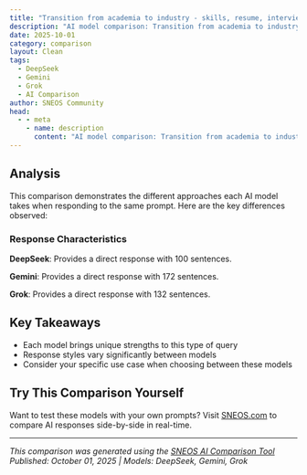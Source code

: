 ```yaml
---
title: "Transition from academia to industry - skills, resume, interview prep"
description: "AI model comparison: Transition from academia to industry - skills, resume, interview prep..."
date: 2025-10-01
category: comparison
layout: Clean
tags:
  - DeepSeek
  - Gemini
  - Grok
  - AI Comparison
author: SNEOS Community
head:
  - - meta
    - name: description
      content: "AI model comparison: Transition from academia to industry - skills, resume, interview prep..."
---
```


<ChatComparison
  title="Transition from academia to industry - skills, resume, interview prep"
  prompt="Transition from academia to industry - skills, resume, interview prep"
  :responses='{
    "DeepSeek": "Of course. The transition from academia to industry is a significant but very manageable shift. It\u0027s about reframing your extensive academic experience into the language and value system of the business world.\n\nHere is a comprehensive guide covering skills, resume crafting, and interview preparation.\n\n---\n\n### Part 1: Mindset \u0026 Skill Translation\n\nThe first step is understanding how your academic work aligns with industry needs.\n\n#### **The Core Mindset Shift**\n\n*   **From Knowledge for its own sake \u2192 To Knowledge for Application and Impact**\n    *   In academia, the goal is often to create new knowledge. In industry, the goal is to use knowledge to solve problems, create products, increase efficiency, or generate revenue.\n*   **From Individual Contribution \u2192 To Collaborative Teamwork**\n    *   While you may have collaborated on papers, industry projects are almost always team-based, often cross-functionally (with marketing, sales, design, etc.).\n*   **From \u0022Publish or Perish\u0022 \u2192 To \u0022Execute and Deliver\u0022**\n    *   Success is measured by delivering projects on time, within budget, that meet business objectives.\n\n#### **Key Transferable Skills (and how to translate them)**\n\n| Academic Skill | Industry Translation | How to Phrase It |\n| :--- | :--- | :--- |\n| **PhD Dissertation / Thesis** | A multi-year, self-directed project managing ambiguity, complex problem-solving, and deep research. | \u0022Led a multi-year research initiative to investigate [Topic], requiring advanced problem-solving, data analysis, and project management under tight deadlines and limited resources.\u0022 |\n| **Grant Writing** | Securing funding and resources; persuasive writing and business case development. | \u0022Authored and secured competitive funding proposals, effectively communicating project value and resource requirements to stakeholders.\u0022 |\n| **Teaching / Lecturing** | Communication, public speaking, simplifying complex topics, and mentoring. | \u0022Developed and delivered complex technical presentations to diverse audiences; mentored and trained junior team members.\u0022 |\n| **Data Analysis \u0026 Research** | Data-driven decision making, quantitative/qualitative analysis, and generating actionable insights. | \u0022Utilized advanced statistical analysis and [specific tools, e.g., Python, R, SQL] to derive insights from large datasets, informing strategic direction.\u0022 |\n| **Lab Management** | Project management, operational efficiency, safety protocols, and resource allocation. | \u0022Managed laboratory operations, including budget oversight, equipment procurement, and ensuring compliance with safety standards, improving efficiency by [X%].\u0022 |\n| **Publishing Papers** | Communicating complex findings, peer collaboration, and thought leadership. | \u0022Authored and co-authored technical documents and reports, translating complex findings into clear, actionable information for stakeholders.\u0022 |\n\n---\n\n### Part 2: Crafting Your Industry Resume\n\nYour academic CV is a comprehensive list of everything you\u0027ve ever done. Your industry resume is a *targeted marketing document*.\n\n#### **Key Principles:**\n\n1.  **Lead with a Powerful Summary:** Replace \u0022Objective\u0022 with a 3-4 line \u0022Professional Summary\u0022 at the top. This is your elevator pitch.\n    *   *Example (for a Data Scientist):* \u0022PhD-level researcher with 5\u002B years of experience in advanced statistical modeling and machine learning. Expert in Python, R, and SQL, with a proven ability to translate complex data into actionable business insights. Seeking to leverage analytical skills to solve challenging problems in a tech environment.\u0022\n2.  **Reorder and Reframe Sections:**\n    *   **Professional Summary** (Top)\n    *   **Technical Skills / Core Competencies** (Very high up - this is what recruiters scan for)\n    *   **Professional/Work Experience** (This can include non-academic jobs, TA/RA roles framed as jobs)\n    *   **Education** (Keep it concise: Degree, University, Year. Thesis title and advisor are usually irrelevant unless directly related to the job.)\n    *   **Publications / Presentations** (Optional, at the bottom. List 1-3 most relevant or just state \u0022List available upon request.\u0022)\n3.  **Use Action Verbs and Quantify Achievements:**\n    *   **Instead of:** \u0022Responsible for data analysis.\u0022\n    *   **Write:** \u0022**Analyzed** a dataset of 10,000\u002B entries using Python, **identifying** key trends that **informed** the research direction and **reduced** experimental time by 15%.\u0022\n    *   **Instead of:** \u0022Taught undergraduate students.\u0022\n    *   **Write:** \u0022**Developed** and **delivered** curriculum for a class of 50\u002B students, **improving** average exam scores by 10% through targeted feedback sessions.\u0022\n4.  **Tailor for Every Single Application:** Read the job description carefully. Identify keywords (e.g., \u0022machine learning,\u0022 \u0022project management,\u0022 \u0022stakeholder communication\u0022) and mirror that language in your resume.\n\n---\n\n### Part 3: Acing the Industry Interview\n\nIndustry interviews are behavioral and situational, not just technical. They want to know *how* you work, not just *what* you know.\n\n#### **Preparation is Everything:**\n\n1.  **Research the Company:**\n    *   Understand their products, services, mission, and culture.\n    *   Read recent news and press releases.\n    *   Check out their competitors.\n2.  **Prepare Your \u0022STAR\u0022 Stories:** This is the most critical technique.\n    *   **S**ituation: Briefly describe the context.\n    *   **T**ask: What was your goal or responsibility?\n    *   **A**ction: What specific steps did **you** take? (Use \u0022I,\u0022 not \u0022we.\u0022)\n    *   **R**esult: What was the outcome? Quantify it if possible.\n    *   **Prepare 5-8 versatile stories** covering: leadership, teamwork, overcoming failure, managing deadlines, solving a complex problem, and dealing with a difficult person.\n3.  **Anticipate Common Questions:**\n    *   **\u0022Tell me about yourself.\u0022** (Your 2-minute summary, connecting your past to this future role).\n    *   **\u0022Why are you leaving academia?\u0022** (Frame it positively: \u0022I\u0027m excited to apply my research skills to solve real-world problems and see a more direct impact.\u0022).\n    *   **\u0022Why do you want to work at *this* company?\u0022** (Show you\u0027ve done your research and are genuinely interested).\n    *   **\u0022Describe a time you had a conflict in a team and how you resolved it.\u0022** (Use STAR).\n    *   **\u0022What is your greatest weakness?\u0022** (Be authentic, but show self-awareness and what you\u0027re doing to improve).\n\n#### **Types of Interviews:**\n\n*   **Phone Screen (HR):** High-level check for communication skills and basic fit.\n*   **Technical Interview:** You may be asked to solve problems on a whiteboard, write code, or discuss your technical approach to a scenario. Practice on platforms like LeetCode (for tech) or simply review your core methodologies.\n*   **Behavioral Interview (Hiring Manager/Team):** This is where your STAR stories shine. They are assessing your soft skills and cultural fit.\n*   **Case Interview (Common in Consulting/Strategy):** You\u0027ll be given a business problem and asked to walk through your thought process to solve it.\n\n#### **You Are Also Interviewing Them:**\n\nPrepare thoughtful questions to ask, such as:\n*   \u0022What are the biggest challenges someone in this role would face in the first 3-6 months?\u0022\n*   \u0022Can you describe the team culture and how the team collaborates?\u0022\n*   \u0022What does success look like for this role in the first year?\u0022\n*   \u0022How does the company support professional development and continued learning?\u0022\n\n### Final Checklist for Your Transition:\n\n1.  [ ] **Mindset:** Have I shifted my focus from \u0022knowledge\u0022 to \u0022impact\u0022?\n2.  [ ] **Resume:** Have I translated my academic experience into industry-friendly language, using action verbs and quantifiable results?\n3.  [ ] **LinkedIn:** Is my LinkedIn profile updated to mirror my new industry-focused resume?\n4.  [ ] **Network:** Have I started connecting with people in my target industry on LinkedIn? Have I reached out for informational interviews?\n5.  [ ] **STAR Stories:** Do I have 5-8 polished stories ready to go?\n6.  [ ] **Research:** Am I prepared to articulate why I want to work for *this specific company*?\n\nThis transition is a journey of translation. You have incredibly valuable skills. The key is learning to present them in a way the business world immediately understands and values. Good luck",
    "Gemini": "Okay, let\u0027s break down the transition from academia to industry, focusing on skills, resume, and interview preparation. This is a common and often successful transition, but it requires thoughtful planning and execution.\n\n**I. Skills: Identifying and Bridging the Gap**\n\nThe good news is that you likely have many valuable skills from your academic background. The challenge is to translate them into language that industry recruiters understand and value.\n\n*   **Identify Transferable Skills:**\n\n    *   **Research and Analytical Skills:**  This is often a huge strength.  Think about:\n        *   **Data Analysis:**  Proficiency with specific statistical software (e.g., R, Python, SPSS, SAS), data visualization tools (Tableau, Power BI), experimental design, hypothesis testing, regression analysis.\n        *   **Problem-Solving:**  Breaking down complex problems, identifying root causes, developing and testing solutions.\n        *   **Critical Thinking:**  Evaluating information, identifying biases, drawing logical conclusions.\n        *   **Literature Review:**  Synthesizing information from multiple sources, identifying gaps in knowledge.\n    *   **Communication Skills:**  You\u0027ve likely given presentations, written papers, and defended your work.  Consider:\n        *   **Technical Writing:**  Clearly and concisely communicating complex information to technical audiences.\n        *   **Presentation Skills:**  Delivering engaging and informative presentations, tailoring your message to the audience.\n        *   **Interpersonal Skills:**  Collaborating with colleagues, mentoring students, negotiating with vendors.\n    *   **Project Management Skills:**  Managing your research project from start to finish.  Think about:\n        *   **Planning and Organization:**  Setting goals, creating timelines, prioritizing tasks.\n        *   **Time Management:**  Meeting deadlines, managing competing priorities.\n        *   **Resource Management:**  Budgeting, procuring equipment, managing data.\n    *   **Technical Skills:**  List all the specific technologies, software, and tools you\u0027ve used.  This is *crucial*.  Be specific! Examples:\n        *   Programming languages (Python, Java, C\u002B\u002B, R, etc.)\n        *   Operating systems (Linux, Windows, macOS)\n        *   Cloud platforms (AWS, Azure, GCP)\n        *   Databases (SQL, NoSQL)\n        *   Machine learning frameworks (TensorFlow, PyTorch, scikit-learn)\n        *   Laboratory equipment (specific models and manufacturers)\n        *   Simulation software (e.g., COMSOL, ANSYS)\n        *   CAD software (e.g., AutoCAD, SolidWorks)\n    *   **Leadership Skills:**  If you\u0027ve mentored students, managed a lab, or led a committee, highlight those experiences.\n    *   **Teaching Skills:**  While teaching itself isn\u0027t always directly applicable, the skills involved are: explaining complex concepts, adapting to different learning styles, providing feedback.\n    *   **Discipline and Self-Motivation:** Completing a graduate degree demonstrates significant discipline and self-motivation.\n\n*   **Identify Skill Gaps:**\n\n    *   **Industry-Specific Knowledge:**  What specific knowledge is required in your target industry?  Research job postings and talk to people in the field.\n    *   **Business Acumen:**  Understanding how businesses operate, how they make money, and how your work contributes to the bottom line.\n    *   **Agile Methodologies:** Familiarize yourself with Agile and Scrum if your target industry uses them (common in software and tech).\n    *   **Teamwork in a Corporate Environment:** Academia often involves more independent work.  Industry often requires close collaboration with cross-functional teams.\n    *   **Version Control:** Get proficient in using Git.\n\n*   **Bridge the Gap:**\n\n    *   **Online Courses:**  Platforms like Coursera, edX, Udacity, and DataCamp offer excellent courses in data science, programming, business, and other relevant areas.\n    *   **Personal Projects:**  Undertake personal projects that allow you to apply your skills to real-world problems.  This is a great way to demonstrate your abilities to potential employers. Host them on Github!\n    *   **Networking:**  Attend industry events, join professional organizations, and connect with people on LinkedIn.  Informational interviews can provide valuable insights and help you learn about the skills that are most in demand.\n    *   **Certifications:**  Consider pursuing industry-recognized certifications to validate your skills and knowledge.  Examples include AWS Certified Cloud Practitioner, Google Data Analytics Professional Certificate, PMP (Project Management Professional).\n    *   **Freelancing:**  Taking on freelance projects can provide valuable experience and help you build your portfolio.\n    *   **Volunteer Work:** Volunteering your skills can also be a good way to get experience and make connections.\n    *   **Hackathons/Competitions:** Participate in hackathons or data science competitions to hone your skills and network with other professionals.\n\n**II. Resume: Translating Academia to Industry**\n\nYour academic CV is not a resume.  It needs to be rewritten to focus on accomplishments and quantifiable results that are relevant to the industry you\u0027re targeting.\n\n*   **Key Principles:**\n\n    *   **Tailor Your Resume:**  Customize your resume for each job you apply for. Highlight the skills and experiences that are most relevant to the specific position.  Read the job description *carefully*.\n    *   **Focus on Accomplishments:**  Instead of listing your duties, focus on what you *achieved* in each role. Use action verbs and quantify your accomplishments whenever possible (e.g., \u0022Improved model accuracy by 15%,\u0022 \u0022Reduced analysis time by 20%\u0022).\n    *   **Use Industry-Specific Language:**  Research the terminology used in your target industry and incorporate it into your resume. Avoid academic jargon.\n    *   **Keep it Concise:** Aim for one page if possible, especially if you have less than 10 years of experience. Two pages is acceptable for more experienced candidates.\n    *   **Proofread Carefully:**  Typos and grammatical errors can be a deal-breaker.  Have someone else proofread your resume before you submit it.\n\n*   **Sections:**\n\n    *   **Contact Information:**  Name, phone number, email address, LinkedIn profile URL (highly recommended), and optionally a personal website/portfolio URL.\n    *   **Summary/Objective (Optional but Recommended):**\n        *   **Summary:** A brief (2-4 sentence) overview of your skills and experience.  Best for candidates with some relevant experience.  Focus on what you can do for the company.\n        *   **Objective:** A statement of your career goals.  Less common now, but can be useful if you\u0027re changing careers or targeting a very specific role.  Focus on how the role aligns with your goals.\n        *   *Example Summary:* \u0022Highly motivated data scientist with 5\u002B years of experience in machine learning and statistical modeling. Proven ability to develop and deploy predictive models to solve complex business problems. Expertise in Python, R, and SQL. Seeking a challenging role where I can leverage my skills to drive data-driven decision-making.\u0022\n    *   **Skills:**  A prominent section listing your technical and soft skills. Group them into categories (e.g., Programming Languages, Data Analysis Tools, Cloud Computing).\n    *   **Experience:**  List your work experience in reverse chronological order.  This includes research positions, teaching assistant roles, internships, and any other relevant experience.\n        *   **Job Title:** Use industry-standard job titles (e.g., \u0022Data Scientist,\u0022 \u0022Software Engineer,\u0022 \u0022Research Scientist\u0022).\n        *   **Company/Institution:**\n        *   **Dates of Employment:**\n        *   **Responsibilities and Accomplishments:**  Use bullet points to describe your responsibilities and accomplishments.  Focus on quantifiable results.\n            *   *Example:* \u0022Developed a machine learning model to predict customer churn, resulting in a 10% reduction in churn rate.\u0022\n            *   *Example:* \u0022Led a team of three researchers in a project to develop a new algorithm for image recognition, resulting in a publication in a top-tier conference.\u0022\n    *   **Education:**  List your degrees in reverse chronological order.  Include the name of the institution, the degree earned, and the date of graduation.  You can also include your GPA if it\u0027s high (e.g., 3.5 or above) and relevant.\n        *   You can include relevant coursework if it directly relates to the jobs you are applying for\n        *   *Consider*: Removing dates from older degrees if you\u0027re trying to avoid ageism.\n    *   **Projects (Optional but Highly Recommended):**  If you have personal projects that showcase your skills, include them in this section.  Provide a brief description of the project and highlight the technologies you used.  Include a link to the project\u0027s code repository (e.g., GitHub).\n    *   **Publications (Optional):**  Include a list of your publications if they are relevant to the job you are applying for.  You can selectively include the most relevant publications.\n    *   **Awards and Honors (Optional):**  Include any relevant awards or honors you have received.\n    *   **Certifications (Optional):** List any relevant certifications.\n\n*   **Formatting:**\n\n    *   **Use a Clean and Professional Font:**  Examples include Arial, Calibri, Times New Roman, and Helvetica.\n    *   **Use Consistent Formatting:**  Use the same font size, margins, and spacing throughout the document.\n    *   **Use Bold and Italics Sparingly:**  Use bold and italics to highlight important information, but don\u0027t overdo it.\n    *   **Use White Space Effectively:**  Leave enough white space to make the resume easy to read.\n    *   **Save as a PDF:**  This ensures that your resume will look the same on any computer.\n\n*   **ATS Optimization:**\n\n    *   **Use Keywords:**  Incorporate keywords from the job description into your resume.\n    *   **Avoid Graphics and Tables:**  ATS systems may not be able to parse these elements correctly.\n    *   **Use Standard Section Headings:**  Use standard section headings such as \u0022Experience,\u0022 \u0022Skills,\u0022 and \u0022Education.\u0022\n\n**III. Interview Preparation:  Showcasing Your Value**\n\nThe interview is your opportunity to demonstrate that you have the skills, experience, and personality to succeed in the role.\n\n*   **Research the Company and the Role:**\n\n    *   **Understand the Company\u0027s Mission, Values, and Culture:**  Demonstrate that you\u0027re genuinely interested in the company and its work.\n    *   **Research the Role\u0027s Responsibilities and Requirements:**  Identify the key skills and experiences that are required for the role and prepare to discuss how you meet those requirements.\n    *   **Prepare Questions to Ask the Interviewer:**  Asking thoughtful questions shows that you\u0027re engaged and interested.\n\n*   **Prepare for Common Interview Questions:**\n\n    *   **\u0022Tell me about yourself.\u0022**  This is your opportunity to provide a brief overview of your background and experience, highlighting the skills and experiences that are most relevant to the role.  Practice your elevator pitch.\n    *   **\u0022Why are you interested in this role?\u0022**  Explain why you\u0027re interested in the company and the role, and how it aligns with your career goals.\n    *   **\u0022Why are you leaving academia?\u0022**  Be prepared to answer this question honestly and diplomatically.  Focus on the positive aspects of transitioning to industry, such as the opportunity to work on more applied problems or to collaborate with a larger team.  Avoid negative comments about academia.\n    *   **\u0022What are your strengths and weaknesses?\u0022**  Choose strengths that are relevant to the role and provide specific examples to illustrate your strengths.  Choose a weakness that is not critical to the role and explain how you are working to improve it.\n    *   **\u0022Tell me about a time you failed.\u0022**  Choose a situation where you learned from your mistakes.  Focus on what you learned and how you have applied that knowledge to future situations.\n    *   **\u0022Tell me about a time you had to work on a team.\u0022**  Describe your role on the team and the contributions you made.  Highlight your ability to collaborate effectively with others.\n    *   **\u0022Tell me about a time you solved a difficult problem.\u0022**  Use the STAR method (Situation, Task, Action, Result) to describe the situation, the task you were assigned, the actions you took, and the results you achieved.\n\n*   **Practice the STAR Method:**\n\n    *   **Situation:** Describe the context of the situation.\n    *   **Task:** Explain the task you were assigned or the problem you needed to solve.\n    *   **Action:** Describe the actions you took to address the situation or solve the problem.\n    *   **Result:** Explain the results you achieved as a result of your actions.  Quantify your results whenever possible.\n\n*   **Technical Questions:**\n\n    *   **Be Prepared to Answer Technical Questions Related to Your Skills:**  Review your technical skills and be prepared to answer questions about your experience with specific technologies and tools.\n    *   **Practice Coding Problems:**  If you\u0027re applying for a software engineering role, practice coding problems on platforms like LeetCode and HackerRank.\n    *   **Be Able to Explain Your Research:**  Be able to explain your research in a clear and concise manner, even to someone who is not an expert in your field.\n\n*   **Behavioral Questions:**\n\n    *   **Prepare Examples of How You Have Demonstrated Key Skills and Competencies:**  Use the STAR method to describe situations where you have demonstrated teamwork, problem-solving, communication, leadership, and other relevant skills.\n\n*   **Prepare Questions to Ask the Interviewer:**\n\n    *   **Ask Questions About the Role, the Team, and the Company:**  Show that you\u0027re engaged and interested.\n    *   **Avoid Asking Questions That Can Be Easily Found Online:**  Do your research beforehand.\n    *   **Examples of Good Questions:**\n        *   \u0022What are the biggest challenges facing the team/company right now?\u0022\n        *   \u0022What are the opportunities for professional development in this role?\u0022\n        *   \u0022What is the team\u0027s culture like?\u0022\n        *   \u0022What does success look like in this role?\u0022\n\n*   **Practice, Practice, Practice:**\n\n    *   **Mock Interviews:**  Practice interviewing with friends, family, or career counselors.\n    *   **Record Yourself:**  Record yourself answering common interview questions and review the recordings to identify areas for improvement.\n    *   **Prepare a List of Talking Points:**  Have a list of key points you want to make during the interview.\n\n*   **Dress Professionally:**\n\n    *   **Dress Code:**  Dress according to the company\u0027s culture.  If you\u0027re unsure, it\u0027s always better to err on the side of being more formal.\n    *   **Virtual Interviews:**  Dress professionally even for virtual interviews.\n\n*   **Follow Up:**\n\n    *   **Send a Thank-You Note:**  Send a thank-you note to the interviewer within 24 hours of the interview.  Reiterate your interest in the role and highlight key points from the interview.\n    *   **Follow Up if You Don\u0027t Hear Back:**  If you don\u0027t hear back from the company within the specified timeframe, follow up with the recruiter or hiring manager.\n\n**Key Takeaways:**\n\n*   **Focus on translating your academic skills into industry-relevant terms.**\n*   **Quantify your accomplishments whenever possible.**\n*   **Tailor your resume and cover letter to each job you apply for.**\n*   **Practice interviewing and be prepared to answer common interview questions.**\n*   **Network with people in your target industry.**\n*   **Be patient and persistent.**  The transition from academia to industry can take time and effort, but it is definitely achievable.\n\nBy following these steps, you can increase your chances of successfully transitioning from academia to a rewarding career in industry. Good luck! Let me know if you have any more specific questions.\n",
    "Grok": "Transitioning from academia to industry can be a rewarding career move, but it often requires a shift in mindset, skill development, and strategic preparation. Academia and industry have different goals, cultures, and expectations, so it\u0027s important to tailor your approach to demonstrate how your academic experience translates into value for a corporate or industry role. Below, I\u2019ll break this down into three key areas: **skills to develop or highlight**, **resume preparation**, and **interview preparation**.\n\n---\n\n### **1. Skills to Develop or Highlight**\nIndustry roles often prioritize practical, results-driven skills over theoretical knowledge. Identify the skills you\u2019ve gained during your academic career and frame them in a way that aligns with industry needs. Additionally, consider upskilling in areas that are highly valued in your target industry.\n\n#### **Transferable Skills from Academia**\n- **Research and Analytical Skills**: Highlight your ability to analyze data, design experiments, and solve complex problems.\n- **Project Management**: If you\u2019ve managed research projects, grants, or lab work, emphasize your organizational and timeline management skills.\n- **Communication**: Showcase your experience presenting at conferences, writing papers, or teaching (translating complex ideas into accessible content is valuable in industry).\n- **Collaboration and Teamwork**: Highlight experiences working with diverse teams, whether in labs, committees, or interdisciplinary projects.\n- **Technical/Software Skills**: If you used specific tools (e.g., MATLAB, Python, R, SPSS, or lab-specific software), list them as they may be directly applicable.\n\n#### **Skills to Learn or Enhance for Industry**\n- **Industry-Specific Knowledge**: Familiarize yourself with the trends, technologies, and challenges in your target field. For example, if you\u0027re entering tech, learn about current software development practices (e.g., Agile methodologies).\n- **Data Analysis and Tools**: Learn tools like SQL, Tableau, or advanced Excel if they\u2019re relevant to your industry.\n- **Business Acumen**: Understand basic business concepts like ROI, market analysis, or product development cycles. Online courses on platforms like Coursera or LinkedIn Learning can help.\n- **Coding/Programming**: If relevant to your field (e.g., data science, tech), develop proficiency in Python, Java, or other languages in demand.\n- **Networking and Interpersonal Skills**: Industry often values relationship-building more than academia\u2014practice pitching ideas and connecting with professionals via LinkedIn or industry events.\n\n#### **How to Frame Academic Skills for Industry**\n- Focus on outcomes and impact. Instead of saying, \u201CConducted research on X,\u201D say, \u201CDesigned a study on X that resulted in a solution to Y, improving efficiency by Z%.\u201D\n- Use action verbs and quantify results when possible (e.g., \u201CDeveloped,\u201D \u201CImplemented,\u201D \u201CIncreased,\u201D \u201CReduced\u201D).\n- Replace academic jargon with industry-friendly terms (e.g., \u201Chypothesis testing\u201D could be \u201Cdata-driven problem solving\u201D).\n\n---\n\n### **2. Resume Preparation**\nYour academic CV is likely long and detailed, focusing on publications, grants, and teaching experience. For industry, you need a concise, results-oriented resume tailored to the specific job or field.\n\n#### **Key Differences Between Academic CV and Industry Resume**\n- **Length**: Industry resumes are 1-2 pages (not 5\u002B like a CV).\n- **Focus**: Shift from academic achievements (e.g., publications) to skills, projects, and measurable outcomes.\n- **Customization**: Tailor your resume for each job by emphasizing relevant skills and experiences using keywords from the job description.\n\n#### **Resume Structure for Industry**\n1. **Header**: Name, contact info, LinkedIn profile, and optionally a portfolio or GitHub link (if relevant).\n2. **Professional Summary (Optional)**: A 2-3 sentence summary of your background and what you bring to the role (e.g., \u201CPhD in X with 5\u002B years of research experience in Y, transitioning to industry to apply data analysis and problem-solving skills in Z role\u201D).\n3. **Skills Section**: List technical and soft skills relevant to the job (e.g., Python, Data Analysis, Project Management, Communication).\n4. **Professional Experience**:\n   - Focus on research projects, teaching, or other roles that demonstrate transferable skills.\n   - Use bullet points with action verbs and quantify results (e.g., \u201CLed a team of 5 researchers to complete a $100K grant project 2 months ahead of schedule\u201D).\n   - Include internships, consulting roles, or industry-adjacent work if applicable.\n5. **Education**: List your degrees, institutions, and graduation years. Mention relevant coursework or thesis topics if they align with the job.\n6. **Publications, Patents, or Awards** (Optional): Include only if highly relevant to the role. Summarize rather than list everything (e.g., \u201CPublished 5 peer-reviewed articles on X; full list available upon request\u201D).\n7. **Certifications or Additional Training**: Highlight any industry-relevant courses or certifications (e.g., AWS, PMP, data science bootcamps).\n\n#### **Tips for Resume Writing**\n- **Keyword Optimization**: Use keywords from the job posting (e.g., specific tools, skills, or qualifications) to pass Applicant Tracking Systems (ATS).\n- **Focus on Impact**: Highlight how your work led to tangible outcomes, even in academia (e.g., \u201CDeveloped a new methodology that reduced experiment time by 30%\u201D).\n- **Avoid Overloading with Academic Details**: Don\u2019t list every conference or teaching assignment unless directly relevant.\n\n#### **Resources**\n- Use tools like Jobscan or ResumeWorded to optimize your resume for ATS.\n- Look at sample resumes for your target role on LinkedIn or websites like Indeed.\n\n---\n\n### **3. Interview Preparation**\nIndustry interviews focus on your ability to apply skills to real-world problems, fit into the company culture, and deliver value. Unlike academic interviews, the emphasis is less on your research pedigree and more on practical contributions and adaptability.\n\n#### **Common Industry Interview Types**\n- **Behavioral Interviews**: Questions about how you\u2019ve handled situations in the past (e.g., \u201CTell me about a time you worked on a team to solve a problem\u201D).\n- **Technical Interviews**: For roles in tech, science, or engineering, expect coding challenges, case studies, or problem-solving exercises.\n- **Case Study or Business Problem Interviews**: Common in consulting or product roles; you\u2019ll analyze a scenario and propose solutions.\n- **Fit Interviews**: Assess whether your personality and work style align with the company culture.\n\n#### **How to Prepare**\n1. **Research the Company and Role**:\n   - Understand their products, services, mission, and challenges.\n   - Read recent news or press releases about the company.\n   - Align your skills and experiences with their needs.\n2. **Practice Behavioral Questions (STAR Method)**:\n   - Use the Situation, Task, Action, Result framework to structure your answers.\n   - Prepare stories from your academic experience that show leadership, teamwork, problem-solving, and adaptability.\n   - Example: For \u201CTell me about a time you faced a challenge,\u201D describe a research obstacle, what you did to overcome it, and the outcome.\n3. **Brush Up on Technical Skills**:\n   - If the role requires specific tools or knowledge, practice beforehand (e.g., coding on LeetCode for tech roles or mock data analysis for analytics roles).\n   - Review foundational concepts in your field that might apply to industry problems.\n4. **Prepare Industry-Specific Knowledge**:\n   - Be ready to discuss how your academic work can solve real-world problems in the company\u2019s domain.\n   - Example: If applying to a biotech firm, explain how your research on a specific protein could inform drug development.\n5. **Showcase Adaptability and Business Mindset**:\n   - Emphasize your willingness to learn and pivot from academic to industry priorities.\n   - Discuss how you can contribute to revenue, efficiency, or innovation (key industry goals).\n6. **Prepare Questions for the Interviewer**:\n   - Ask about team dynamics, company challenges, or growth opportunities to show interest.\n   - Example: \u201CWhat are the biggest challenges your team is currently facing, and how can someone with my background contribute?\u201D\n\n#### **Common Challenges for Academics in Interviews**\n- **Overloading with Technical Details**: Avoid diving too deep into academic specifics; focus on high-level impact and relevance.\n- **Lack of Industry Terminology**: Familiarize yourself with industry buzzwords and frameworks relevant to the role.\n- **Perceived Inflexibility**: Counter the stereotype that academics are rigid by showing enthusiasm for applied work and collaboration.\n\n#### **Resources for Interview Prep**\n- Practice with platforms like Interviewing.io (for tech) or Big Interview.\n- Mock interviews with peers or mentors can help build confidence.\n- Read \u201CCracking the Coding Interview\u201D (for tech roles) or industry-specific case study books.\n\n---\n\n### **Additional Tips for Transitioning**\n1. **Networking**:\n   - Connect with industry professionals on LinkedIn; message alumni or peers who\u2019ve made the transition.\n   - Attend industry conferences, webinars, or meetups to build relationships and learn about opportunities.\n   - Join professional organizations related to your field for job boards and networking events.\n2. **Gain Industry Experience**:\n   - Look for internships, contract roles, or consulting projects to build relevant experience.\n   - Consider roles like postdoctoral positions in industry if available in your field.\n3. **Leverage Career Services**:\n   - If you\u2019re still in academia, use university career centers for resume reviews and mock interviews.\n   - Seek mentors or advisors who\u2019ve transitioned to industry for tailored advice.\n4. **Mindset Shift**:\n   - Be prepared for differences in work pace, hierarchy, and goals (industry often prioritizes deadlines and profitability over exploration).\n   - Show humility and eagerness to learn\u2014industry values adaptability over expertise alone.\n\n---\n\n### **Sample Timeline for Transition**\n- **Month 1-2**: Research target industries/roles, identify skill gaps, and start upskilling (e.g., take online courses).\n- **Month 3**: Revamp resume and LinkedIn"
  }'
  published-date="12:23"
/>

## Analysis

This comparison demonstrates the different approaches each AI model takes when responding to the same prompt. Here are the key differences observed:

### Response Characteristics

**DeepSeek**: Provides a direct response with 100 sentences. 

**Gemini**: Provides a direct response with 172 sentences. 

**Grok**: Provides a direct response with 132 sentences. 

## Key Takeaways

- Each model brings unique strengths to this type of query
- Response styles vary significantly between models
- Consider your specific use case when choosing between these models

## Try This Comparison Yourself

Want to test these models with your own prompts? Visit [SNEOS.com](https://sneos.com) to compare AI responses side-by-side in real-time.

---

*This comparison was generated using the [SNEOS AI Comparison Tool](https://sneos.com)*
*Published: October 01, 2025 | Models: DeepSeek, Gemini, Grok*

